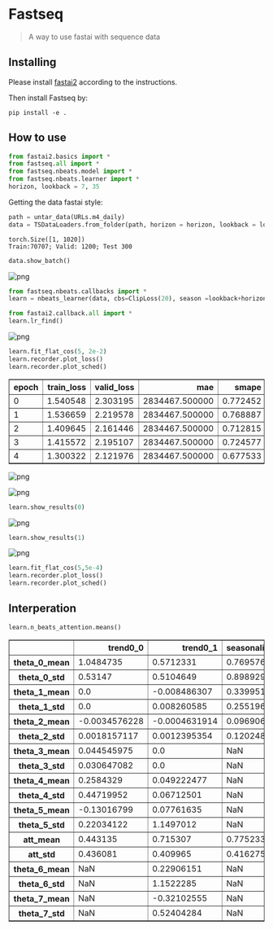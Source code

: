 # Fastseq
> A way to use fastai with sequence data


## Installing

Please install [fastai2](https://dev.fast.ai/#Installing) according to the instructions.

Then install Fastseq by:
```
pip install -e .
```

## How to use

```python
from fastai2.basics import *
from fastseq.all import *
from fastseq.nbeats.model import *
from fastseq.nbeats.learner import *
horizon, lookback = 7, 35    
```

Getting the data fastai style:

```python
path = untar_data(URLs.m4_daily)
data = TSDataLoaders.from_folder(path, horizon = horizon, lookback = lookback, nrows = 300, step=3, max_std=1.5)
```

    torch.Size([1, 1020])
    Train:70707; Valid: 1200; Test 300


```python
data.show_batch()
```


![png](docs/images/output_5_0.png)


```python
from fastseq.nbeats.callbacks import *
learn = nbeats_learner(data, cbs=ClipLoss(20), season =lookback+horizon)   
```

```python
from fastai2.callback.all import *
learn.lr_find()
```






![png](docs/images/output_7_1.png)


```python
learn.fit_flat_cos(5, 2e-2)
learn.recorder.plot_loss()
learn.recorder.plot_sched()
```


<table border="1" class="dataframe">
  <thead>
    <tr style="text-align: left;">
      <th>epoch</th>
      <th>train_loss</th>
      <th>valid_loss</th>
      <th>mae</th>
      <th>smape</th>
      <th>theta</th>
      <th>b_loss</th>
      <th>f_loss</th>
      <th>time</th>
    </tr>
  </thead>
  <tbody>
    <tr>
      <td>0</td>
      <td>1.540548</td>
      <td>2.303195</td>
      <td>2834467.500000</td>
      <td>0.772452</td>
      <td>1.759676</td>
      <td>nan</td>
      <td>nan</td>
      <td>01:22</td>
    </tr>
    <tr>
      <td>1</td>
      <td>1.536659</td>
      <td>2.219578</td>
      <td>2834467.500000</td>
      <td>0.768887</td>
      <td>1.594365</td>
      <td>nan</td>
      <td>nan</td>
      <td>01:22</td>
    </tr>
    <tr>
      <td>2</td>
      <td>1.409645</td>
      <td>2.161446</td>
      <td>2834467.500000</td>
      <td>0.712815</td>
      <td>1.681730</td>
      <td>nan</td>
      <td>nan</td>
      <td>01:23</td>
    </tr>
    <tr>
      <td>3</td>
      <td>1.415572</td>
      <td>2.195107</td>
      <td>2834467.500000</td>
      <td>0.724577</td>
      <td>1.614143</td>
      <td>nan</td>
      <td>nan</td>
      <td>01:24</td>
    </tr>
    <tr>
      <td>4</td>
      <td>1.300322</td>
      <td>2.121976</td>
      <td>2834467.500000</td>
      <td>0.677533</td>
      <td>1.609086</td>
      <td>nan</td>
      <td>nan</td>
      <td>01:22</td>
    </tr>
  </tbody>
</table>



![png](docs/images/output_8_1.png)



![png](docs/images/output_8_2.png)


```python
learn.show_results(0)
```






![png](docs/images/output_9_1.png)


```python
learn.show_results(1)
```






![png](docs/images/output_10_1.png)


```python
learn.fit_flat_cos(5,5e-4)
learn.recorder.plot_loss()
learn.recorder.plot_sched()
```

## Interperation

```python
learn.n_beats_attention.means()
```




<div>
<style scoped>
    .dataframe tbody tr th:only-of-type {
        vertical-align: middle;
    }

    .dataframe tbody tr th {
        vertical-align: top;
    }

    .dataframe thead th {
        text-align: right;
    }
</style>
<table border="1" class="dataframe">
  <thead>
    <tr style="text-align: right;">
      <th></th>
      <th>trend0_0</th>
      <th>trend0_1</th>
      <th>seasonality1_0</th>
      <th>seasonality1_1</th>
      <th>seasonality1_2</th>
      <th>seasonality1_3</th>
    </tr>
  </thead>
  <tbody>
    <tr>
      <th>theta_0_mean</th>
      <td>1.0484735</td>
      <td>0.5712331</td>
      <td>0.7695762</td>
      <td>-0.13409285</td>
      <td>-0.165535</td>
      <td>0.5304334</td>
    </tr>
    <tr>
      <th>theta_0_std</th>
      <td>0.53147</td>
      <td>0.5104649</td>
      <td>0.89892924</td>
      <td>0.12476344</td>
      <td>0.11738308</td>
      <td>1.0524368</td>
    </tr>
    <tr>
      <th>theta_1_mean</th>
      <td>0.0</td>
      <td>-0.008486307</td>
      <td>0.33995187</td>
      <td>-0.123186365</td>
      <td>-0.072090976</td>
      <td>0.2616474</td>
    </tr>
    <tr>
      <th>theta_1_std</th>
      <td>0.0</td>
      <td>0.008260585</td>
      <td>0.25519606</td>
      <td>0.20760116</td>
      <td>0.3698771</td>
      <td>0.18846405</td>
    </tr>
    <tr>
      <th>theta_2_mean</th>
      <td>-0.0034576228</td>
      <td>-0.0004631914</td>
      <td>0.09690633</td>
      <td>-0.085941315</td>
      <td>-0.055885807</td>
      <td>-0.046996526</td>
    </tr>
    <tr>
      <th>theta_2_std</th>
      <td>0.0018157117</td>
      <td>0.0012395354</td>
      <td>0.120248154</td>
      <td>0.15570128</td>
      <td>0.07383171</td>
      <td>0.09366264</td>
    </tr>
    <tr>
      <th>theta_3_mean</th>
      <td>0.044545975</td>
      <td>0.0</td>
      <td>NaN</td>
      <td>-0.0034272978</td>
      <td>0.09713822</td>
      <td>0.18888618</td>
    </tr>
    <tr>
      <th>theta_3_std</th>
      <td>0.030647082</td>
      <td>0.0</td>
      <td>NaN</td>
      <td>0.03154439</td>
      <td>0.15776587</td>
      <td>0.62231266</td>
    </tr>
    <tr>
      <th>theta_4_mean</th>
      <td>0.2584329</td>
      <td>0.049222477</td>
      <td>NaN</td>
      <td>NaN</td>
      <td>-0.005607492</td>
      <td>-0.03192711</td>
    </tr>
    <tr>
      <th>theta_4_std</th>
      <td>0.44719952</td>
      <td>0.06712501</td>
      <td>NaN</td>
      <td>NaN</td>
      <td>0.059638757</td>
      <td>0.30349037</td>
    </tr>
    <tr>
      <th>theta_5_mean</th>
      <td>-0.13016799</td>
      <td>0.07761635</td>
      <td>NaN</td>
      <td>NaN</td>
      <td>NaN</td>
      <td>-0.026232796</td>
    </tr>
    <tr>
      <th>theta_5_std</th>
      <td>0.22034122</td>
      <td>1.1497012</td>
      <td>NaN</td>
      <td>NaN</td>
      <td>NaN</td>
      <td>0.1286816</td>
    </tr>
    <tr>
      <th>att_mean</th>
      <td>0.443135</td>
      <td>0.715307</td>
      <td>0.775233</td>
      <td>0.568036</td>
      <td>0.799381</td>
      <td>0.971488</td>
    </tr>
    <tr>
      <th>att_std</th>
      <td>0.436081</td>
      <td>0.409965</td>
      <td>0.416275</td>
      <td>0.494035</td>
      <td>0.394072</td>
      <td>0.164985</td>
    </tr>
    <tr>
      <th>theta_6_mean</th>
      <td>NaN</td>
      <td>0.22906151</td>
      <td>NaN</td>
      <td>NaN</td>
      <td>NaN</td>
      <td>NaN</td>
    </tr>
    <tr>
      <th>theta_6_std</th>
      <td>NaN</td>
      <td>1.1522285</td>
      <td>NaN</td>
      <td>NaN</td>
      <td>NaN</td>
      <td>NaN</td>
    </tr>
    <tr>
      <th>theta_7_mean</th>
      <td>NaN</td>
      <td>-0.32102555</td>
      <td>NaN</td>
      <td>NaN</td>
      <td>NaN</td>
      <td>NaN</td>
    </tr>
    <tr>
      <th>theta_7_std</th>
      <td>NaN</td>
      <td>0.52404284</td>
      <td>NaN</td>
      <td>NaN</td>
      <td>NaN</td>
      <td>NaN</td>
    </tr>
  </tbody>
</table>
</div>


